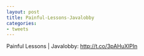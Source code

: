 ```yaml
---
layout: post
title: Painful-Lessons-Javalobby
categories:
- tweets
---
```

Painful Lessons | Javalobby: http://t.co/3pAHuXlPIn
